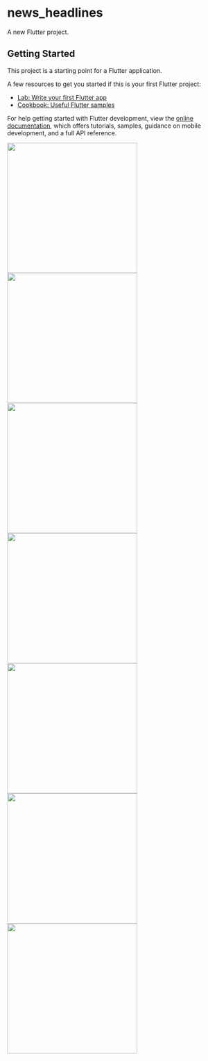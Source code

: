 # news_headlines

A new Flutter project.

## Getting Started

This project is a starting point for a Flutter application.

A few resources to get you started if this is your first Flutter project:

- [Lab: Write your first Flutter app](https://docs.flutter.dev/get-started/codelab)
- [Cookbook: Useful Flutter samples](https://docs.flutter.dev/cookbook)

For help getting started with Flutter development, view the
[online documentation](https://docs.flutter.dev/), which offers tutorials,
samples, guidance on mobile development, and a full API reference.

<img src="https://github.com/Bonikadesai/advance_flutter_news_headlines/assets/114163756/f4fb0481-2516-48d5-bae9-7277e6ea03dd" width="300px">
<img src="https://github.com/Bonikadesai/advance_flutter_news_headlines/assets/114163756/1190f326-54cb-49f4-a694-1451fce4f6ce" width="300px">
<img src="https://github.com/Bonikadesai/advance_flutter_news_headlines/assets/114163756/40463480-c067-44e4-9023-0045390b4063" width="300px">
<img src="https://github.com/Bonikadesai/advance_flutter_news_headlines/assets/114163756/2ae02423-957b-4761-951c-b09ede24b246" width="300px">
<img src="https://github.com/Bonikadesai/advance_flutter_news_headlines/assets/114163756/5f2d3678-5cb9-48e2-a679-a3f1dd3c85e8" width="300px">
<img src="https://github.com/Bonikadesai/advance_flutter_news_headlines/assets/114163756/ae3312af-ccdb-493d-a17f-cb648a52b39e" width="300px">
<img src="https://github.com/Bonikadesai/advance_flutter_news_headlines/assets/114163756/0685ba38-824c-49a7-ac32-0b526f20260f" width="300px">
